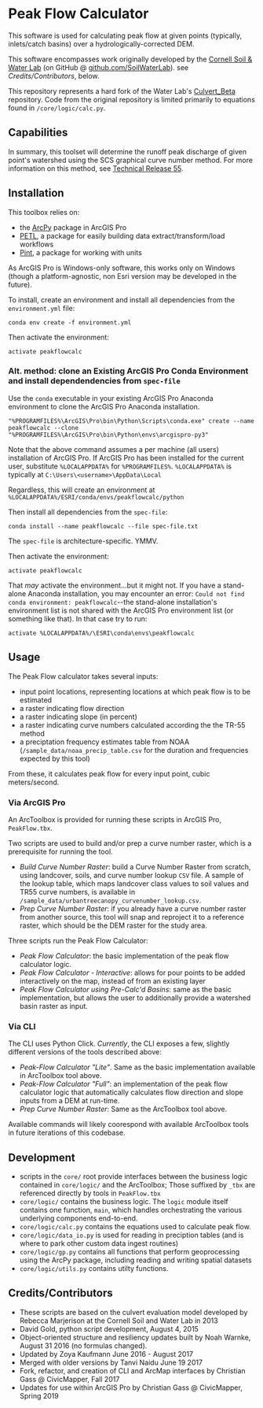 # Peak Flow Calculator

This software is used for calculating peak flow at given points (typically, inlets/catch basins) over a hydrologically-corrected DEM.

This software encompasses work originally developed by the [Cornell Soil & Water Lab](http://soilandwater.bee.cornell.edu/) (on GitHub @ [github.com/SoilWaterLab](https://github.com/SoilWaterLab)). see *Credits/Contributors*, below.

This repository represents a hard fork of the Water Lab's [Culvert_Beta](https://github.com/SoilWaterLab/CulvertEvaluation) repository. Code from the original repository is limited primarily to equations found in `/core/logic/calc.py`.

## Capabilities

In summary, this toolset will determine the runoff peak discharge of given point's watershed using the SCS graphical curve number method. For more information on this method, see [Technical Release 55](https://www.nrcs.usda.gov/Internet/FSE_DOCUMENTS/stelprdb1044171.pdf).

## Installation

This toolbox relies on:

* the [ArcPy](https://pro.arcgis.com/en/pro-app/arcpy/get-started/what-is-arcpy-.htm) package in ArcGIS Pro
* [PETL](https://petl.readthedocs.io/en/stable/), a package for easily building data extract/transform/load workflows
* [Pint](https://pint.readthedocs.io), a package for working with units

As ArcGIS Pro is Windows-only software, this works only on Windows (though a platform-agnostic, non Esri version may be developed in the future).

To install, create an environment and install all dependencies from the `environment.yml` file:

`conda env create -f environment.yml`

Then activate the environment:

`activate peakflowcalc`

### Alt. method: clone an Existing ArcGIS Pro Conda Environment and install dependendencies from `spec-file`

Use the `conda` executable in your existing ArcGIS Pro Anaconda environment to clone the ArcGIS Pro Anaconda installation.

`"%PROGRAMFILES%\ArcGIS\Pro\bin\Python\Scripts\conda.exe" create --name peakflowcalc --clone "%PROGRAMFILES%\ArcGIS\Pro\bin\Python\envs\arcgispro-py3"`

Note that the above command assumes a per machine (all users) installation of ArcGIS Pro. If ArcGIS Pro has been installed for the current user, substitute `%LOCALAPPDATA%` for `%PROGRAMFILES%`. `%LOCALAPPDATA%` is typically at `C:\Users\<username>\AppData\Local`

Regardless, this will create an environment at `%LOCALAPPDATA%/ESRI/conda/envs/peakflowcalc/python`

Then install all dependencies from the `spec-file`:

`conda install --name peakflowcalc --file spec-file.txt`

The `spec-file` is architecture-specific. YMMV.

Then activate the environment:

`activate peakflowcalc`

That *may* activate the environment...but it might not. If you have a stand-alone Anaconda installation, you may encounter an error: `Could not find conda environment: peakflowcalc`--the stand-alone installation's environment list is not shared with the ArcGIS Pro environment list (or something like that). In that case try to run:

`activate %LOCALAPPDATA%/\ESRI\conda\envs\peakflowcalc`

## Usage

The Peak Flow calculator takes several inputs:

* input point locations, representing locations at which peak flow is to be estimated
* a raster indicating flow direction
* a raster indicating slope (in percent)
* a raster indicating curve numbers calculated according the the TR-55 method
* a preciptation frequency estimates table from NOAA (`/sample_data/noaa_precip_table.csv` for the duration and frequencies expected by this tool)

From these, it calculates peak flow for every input point, cubic meters/second.

### Via ArcGIS Pro

An ArcToolbox is provided for running these scripts in ArcGIS Pro, `PeakFlow.tbx`. 

Two scripts are used to build and/or prep a curve number raster, which is a prerequisite for running the tool.

* *Build Curve Number Raster*: build a Curve Number Raster from scratch, using landcover, soils, and curve number lookup `CSV` file. A sample of the lookup table, which maps landcover class values to soil values and TR55 curve numbers, is available in `/sample_data/urbantreecanopy_curvenumber_lookup.csv`.
* *Prep Curve Number Raster*: if you already have a curve number raster from another source, this tool will snap and reproject it to a reference raster, which should be the DEM raster for the study area.

Three scripts run the Peak Flow Calculator:

* *Peak Flow Calculator*: the basic implementation of the peak flow calculator logic.
* *Peak Flow Calculator - Interactive*: allows for pour points to be added interactively on the map, instead of from an existing layer
* *Peak Flow Calculator using Pre-Calc'd Basins*: same as the basic implementation, but allows the user to additionally provide a watershed basin raster as input.

### Via CLI

The CLI uses Python Click. *Currently*, the CLI exposes a few, slightly different versions of the tools described above:

* *Peak-Flow Calculator "Lite"*. Same as the basic implementation available in ArcToolbox tool above.
* *Peak-Flow Calculator "Full"*: an implementation of the peak flow calculator logic that automatically calculates flow direction and slope inputs from a DEM at run-time.
* *Prep Curve Number Raster*: Same as the ArcToolbox tool above.

Available commands will likely coorespond with available ArcToolbox tools in future iterations of this codebase.

## Development

* scripts in the `core/` root provide interfaces between the business logic contained in `core/logic/` and the ArcToolbox; Those suffixed by `_tbx` are referenced directly by tools in `PeakFlow.tbx`
* `core/logic/` contains the business logic. The `logic` module itself contains one function, `main`, which handles orchestrating the various underlying components end-to-end.
* `core/logic/calc.py` contains the equations used to calculate peak flow.
* `core/logic/data_io.py` is used for reading in preciption tables (and is where to park other custom data ingest routines)
* `core/logic/gp.py` contains all functions that perform geoprocessing using the ArcPy package, including reading and writing spatial datasets
* `core/logic/utils.py` contains utilty functions.

## Credits/Contributors

* These scripts are based on the culvert evaluation model developed by Rebecca Marjerison at the Cornell Soil and Water Lab in 2013
* David Gold, python script development, August 4, 2015
* Object-oriented structure and resiliency updates built by Noah Warnke, August 31 2016 (no formulas changed).
* Updated by Zoya Kaufmann June 2016 - August 2017
* Merged with older versions by Tanvi Naidu June 19 2017
* Fork, refactor, and creation of CLI and ArcMap interfaces by Christian Gass @ CivicMapper, Fall 2017
* Updates for use within ArcGIS Pro by Christian Gass @ CivicMapper, Spring 2019